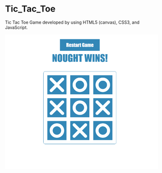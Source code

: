 # Tic_Tac_Toe

Tic Tac Toe Game developed by using HTML5 (canvas), CSS3, and JavaScript.



![Tic Tac Toe Image](https://github.com/MarianaSouza/Tic_Tac_Toe/blob/master/Tic_Tac_Toe.PNG)

